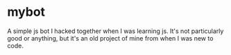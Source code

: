 # mybot
A simple js bot I hacked together when I was learning js. It's not particularly good or anything, but it's an old project of mine from when I was new to code.
